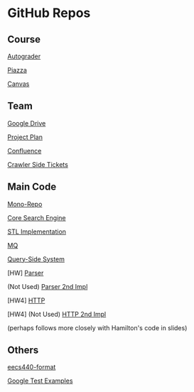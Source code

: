 # GitHub Repos

## Course

[Autograder](https://autograder.io/web/course/95)

[Piazza](https://piazza.com/class/kjnig5v3n6i5r7)

[Canvas](https://umich.instructure.com/courses/433883)



## Team

[Google Drive](https://drive.google.com/drive/u/1/folders/1IlhZuTUpE1MEnv2nXJl3F9pihPwEXSf9)

[Project Plan](https://docs.google.com/spreadsheets/d/1QaOyQCvYFCJAWlBdneXT3jOL-DQVd0sKU9JkmxC_6GM/edit#gid=0)

[Confluence](https://searchengine.atlassian.net/wiki/home?ep_click_type=primary)

[Crawler Side Tickets](https://searchengine.atlassian.net/jira/software/projects/CS/boards/1)

## Main Code
[Mono-Repo](https://github.com/sqd/scooble_search)

[Core Search Engine](https://github.com/AnishGRao/Search_Engine)

[STL Implementation](https://github.com/AnishGRao/stl-implementation)

[MQ](https://github.com/AnishGRao/mq)

[Query-Side System](https://github.com/AnishGRao/query-side)

[HW] [Parser](https://github.com/epfeiffe/html-parser)

(Not Used) [Parser 2nd Impl](https://github.com/AnishGRao/Search_Engine/branches)

[HW4] [HTTP](https://github.com/wolfm/440_hw4)

[HW4] (Not Used) [HTTP 2nd Impl](https://github.com/Zackhardtoname/440_eecs_hw4_https)

(perhaps follows more closely with Hamilton's code in slides)

## Others

[eecs440-format](https://github.com/sqd/eecs440-format)

[Google Test Examples](https://github.com/Zackhardtoname/googletest_example)
